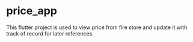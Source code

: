 # price_app
This flutter project is used to view price from fire store and update it with track of record for later references  
